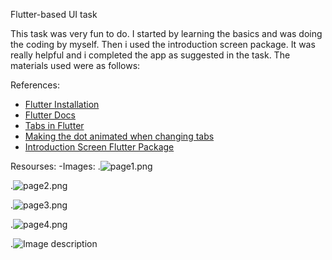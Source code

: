 Flutter-based UI task

This task was very fun to do. I started by learning the basics and was doing the coding by myself. Then i used the introduction screen package. It was really helpful and i completed the app as suggested in the task. The materials used were as follows:

References: 
- [Flutter Installation](https://flutter.dev/docs/get-started/install)
- [Flutter Docs](https://flutter.dev/docs)
- [Tabs in Flutter](https://flutter.dev/docs/cookbook/design/tabs)
- [Making the dot animated when changing tabs](https://pub.dev/packages/dots_indicator)
- [Introduction Screen Flutter Package](https://pub.dev/packages/introduction_screen)

Resourses:
-Images:
.![page1.png](https://dev-to-uploads.s3.amazonaws.com/uploads/articles/yk1axs2lfor753sod96u.png)

.![page2.png](https://dev-to-uploads.s3.amazonaws.com/uploads/articles/1gg5ypnaefc6us1vl7ox.png)

.![page3.png](https://dev-to-uploads.s3.amazonaws.com/uploads/articles/w92ctxhhfrhxkfx271rs.png)

.![page4.png](https://dev-to-uploads.s3.amazonaws.com/uploads/articles/vi46x1kdcmh43odf3o2s.png)

.![Image description](https://dev-to-uploads.s3.amazonaws.com/uploads/articles/cupfr50yvlae1qu5mvdm.png)

